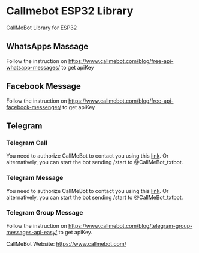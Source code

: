 # Callmebot ESP32 Library
CallMeBot Library for ESP32   
## WhatsApps Massage
Follow the instruction on https://www.callmebot.com/blog/free-api-whatsapp-messages/ to get apiKey  
## Facebook Message
Follow the instruction on https://www.callmebot.com/blog/free-api-facebook-messenger/ to get apiKey
## Telegram
### Telegram Call
You need to authorize CallMeBot to contact you using this [link](https://api2.callmebot.com/txt/login.php). Or alternatively, you can start the bot sending /start to @CallMeBot_txtbot.  
### Telegram Message
You need to authorize CallMeBot to contact you using this [link](https://api2.callmebot.com/txt/login.php). Or alternatively, you can start the bot sending /start to @CallMeBot_txtbot. 
### Telegram Group Message
Follow the instruction on https://www.callmebot.com/blog/telegram-group-messages-api-easy/ to get apiKey.  
  
    
CallMeBot Website: https://www.callmebot.com/
